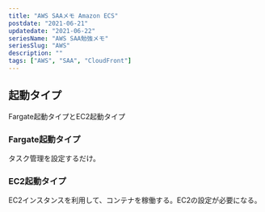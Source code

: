 ```yaml
---
title: "AWS SAAメモ Amazon ECS"
postdate: "2021-06-21"
updatedate: "2021-06-22"
seriesName: "AWS SAA勉強メモ"
seriesSlug: "AWS"
description: ""
tags: ["AWS", "SAA", "CloudFront"]
---
```


## 起動タイプ

Fargate起動タイプとEC2起動タイプ


### Fargate起動タイプ

タスク管理を設定するだけ。

### EC2起動タイプ

EC2インスタンスを利用して、コンテナを稼働する。EC2の設定が必要になる。

